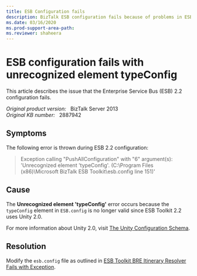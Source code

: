 ```yaml
---
title: ESB Configuration fails
description: BizTalk ESB configuration fails because of problems in ESB.config.
ms.date: 03/16/2020
ms.prod-support-area-path: 
ms.reviewer: shaheera
---
```

# ESB configuration fails with unrecognized element typeConfig

This article describes the issue that the Enterprise Service Bus (ESB) 2.2 configuration fails.

_Original product version:_ &nbsp; BizTalk Server 2013  
_Original KB number:_ &nbsp; 2887942

## Symptoms

The following error is thrown during ESB 2.2 configuration:

> Exception calling "PushAllConfiguration" with "6" argument(s): 'Unrecognized element 'typeConfig'. (C:\Program Files (x86)\Microsoft BizTalk ESB Toolkit\esb.config line 151)'

## Cause

The **Unrecognized element 'typeConfig'** error occurs because the `typeConfig` element in `ESB.config` is no longer valid since ESB Toolkit 2.2 uses Unity 2.0.

For more information about Unity 2.0, visit [The Unity Configuration Schema](/previous-versions/msp-n-p/ff660914(v=pandp.20)).

## Resolution

Modify the `esb.config` file as outlined in [ESB Toolkit BRE Itinerary Resolver Fails with Exception](https://support.microsoft.com/help/2887594).
